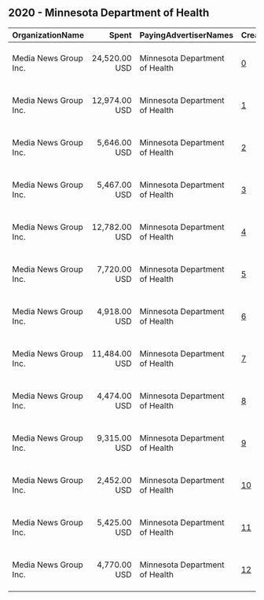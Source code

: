 ## 2020 - Minnesota Department of Health 
|OrganizationName|Spent|PayingAdvertiserNames|CreativeUrls|Impressions|Genders|AgeBrackets|CountryCodes|BillingAddresses|CandidateBallotInformation|
|:---|---:|:---|:---|---:|:---|:---|:---|:---|:---|
|Media News Group Inc.|24,520.00 USD|Minnesota Department of Health|[0](https://www.snap.com/political-ads/asset/ad61ff4864b6a63a32755ea602125d7948b3dc1c68619d565d45659646a10d25?mediaType=mp4)|10,075,631|||united states|"10 River Park Plaza, Suit 700,St. Paul,55107,US"|Minnesota Department of Health|
|Media News Group Inc.|12,974.00 USD|Minnesota Department of Health|[1](https://www.snap.com/political-ads/asset/56924244acc951dc91b3b0487c96096506222a6f5e672a93564f28d08a1269ff?mediaType=mp4)|4,862,935|||united states|"10 River Park Plaza, Suit 700,St. Paul,55107,US"|Minnesota Department of Health|
|Media News Group Inc.|5,646.00 USD|Minnesota Department of Health|[2](https://www.snap.com/political-ads/asset/9bd870ec1612dea90861b5629d06cb1c295f161c2dfbdede99c03d2315f82e59?mediaType=mp4)|3,490,996||29-|united states|"10 River Park Plaza, Suit 700,St. Paul,55107,US"|Minnesota Department of Health|
|Media News Group Inc.|5,467.00 USD|Minnesota Department of Health|[3](https://www.snap.com/political-ads/asset/0afc61a20c1923809d964c51da3f5d7bc1c10f40f1ff13a6454cae2dc17c1e36?mediaType=mp4)|3,381,679||29-|united states|"10 River Park Plaza, Suit 700,St. Paul,55107,US"|Minnesota Department of Health|
|Media News Group Inc.|12,782.00 USD|Minnesota Department of Health|[4](https://www.snap.com/political-ads/asset/ad61ff4864b6a63a32755ea602125d7948b3dc1c68619d565d45659646a10d25?mediaType=mp4)|3,373,403||30+|united states|"10 River Park Plaza, Suit 700,St. Paul,55107,US"|Minnesota Department of Health|
|Media News Group Inc.|7,720.00 USD|Minnesota Department of Health|[5](https://www.snap.com/political-ads/asset/2be226ab958374c2f362bcb4011fd4e5c6af1c68223be7102155ebc843d0b5cf?mediaType=mp4)|3,222,371|||united states|"10 River Park Plaza, Suit 700,St. Paul,55107,US"|Minnesota Department of Health|
|Media News Group Inc.|4,918.00 USD|Minnesota Department of Health|[6](https://www.snap.com/political-ads/asset/3a5d26ad313f3e6dc7e6246a217a7a80fba6fec03c545918bef3a97f2557918d?mediaType=mp4)|3,047,433||29-|united states|"10 River Park Plaza, Suit 700,St. Paul,55107,US"|Minnesota Department of Health|
|Media News Group Inc.|11,484.00 USD|Minnesota Department of Health|[7](https://www.snap.com/political-ads/asset/56924244acc951dc91b3b0487c96096506222a6f5e672a93564f28d08a1269ff?mediaType=mp4)|3,028,733||30+|united states|"10 River Park Plaza, Suit 700,St. Paul,55107,US"|Minnesota Department of Health|
|Media News Group Inc.|4,474.00 USD|Minnesota Department of Health|[8](https://www.snap.com/political-ads/asset/5132ab5753ba5453de7e6bf7bc4b559adbc67c67a17789e168ab58a61e74a7e4?mediaType=mp4)|2,770,114||29-|united states|"10 River Park Plaza, Suit 700,St. Paul,55107,US"|Minnesota Department of Health|
|Media News Group Inc.|9,315.00 USD|Minnesota Department of Health|[9](https://www.snap.com/political-ads/asset/59ef7328b4ebc8b41a0ebaef485420bade11c7a0193b9dba9adddc3fd0be7d33?mediaType=mp4)|1,702,553||29-|united states|"10 River Park Plaza, Suit 700,St. Paul,55107,US"|Minnesota Department of Health|
|Media News Group Inc.|2,452.00 USD|Minnesota Department of Health|[10](https://www.snap.com/political-ads/asset/5132ab5753ba5453de7e6bf7bc4b559adbc67c67a17789e168ab58a61e74a7e4?mediaType=mp4)|1,429,071||29-|united states|"10 River Park Plaza, Suit 700,St. Paul,55107,US"|Minnesota Department of Health|
|Media News Group Inc.|5,425.00 USD|Minnesota Department of Health|[11](https://www.snap.com/political-ads/asset/56924244acc951dc91b3b0487c96096506222a6f5e672a93564f28d08a1269ff?mediaType=mp4)|1,235,444||30+|united states|"10 River Park Plaza, Suit 700,St. Paul,55107,US"|Minnesota Department of Health|
|Media News Group Inc.|4,770.00 USD|Minnesota Department of Health|[12](https://www.snap.com/political-ads/asset/ad61ff4864b6a63a32755ea602125d7948b3dc1c68619d565d45659646a10d25?mediaType=mp4)|1,070,591||30+|united states|"10 River Park Plaza, Suit 700,St. Paul,55107,US"|Minnesota Department of Health|
